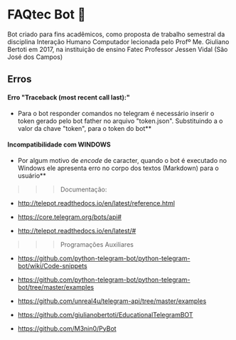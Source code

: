 # FAQtec Bot :school_satchel:

Bot criado para fins acadêmicos, como proposta de trabalho semestral da disciplina Interação Humano Computador lecionada pelo Profº Me. Giuliano Bertoti em 2017, na instituição de ensino Fatec Professor Jessen Vidal (São José dos Campos)

## Erros

#### Erro "Traceback (most recent call last):"

* Para o bot responder comandos no telegram é necessário inserir o token gerado pelo bot father no arquivo "token.json". Substituindo a o valor da chave "token", para o token do bot**

#### Incompatibilidade com WINDOWS

* Por algum motivo de _encode_ de caracter, quando o bot é executado no Windows ele apresenta erro no corpo dos textos (Markdown) para o usuário**

>>> Documentação:

- http://telepot.readthedocs.io/en/latest/reference.html

- https://core.telegram.org/bots/api#

- http://telepot.readthedocs.io/en/latest/#

>>> Programações Auxiliares

- https://github.com/python-telegram-bot/python-telegram-bot/wiki/Code-snippets

- https://github.com/python-telegram-bot/python-telegram-bot/tree/master/examples

- https://github.com/unreal4u/telegram-api/tree/master/examples

- https://github.com/giulianobertoti/EducationalTelegramBOT

- https://github.com/M3nin0/PyBot
